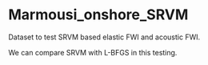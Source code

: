 # Marmousi_onshore_SRVM

Dataset to test SRVM based elastic FWI and acoustic FWI.

We can compare SRVM with L-BFGS in this testing.
